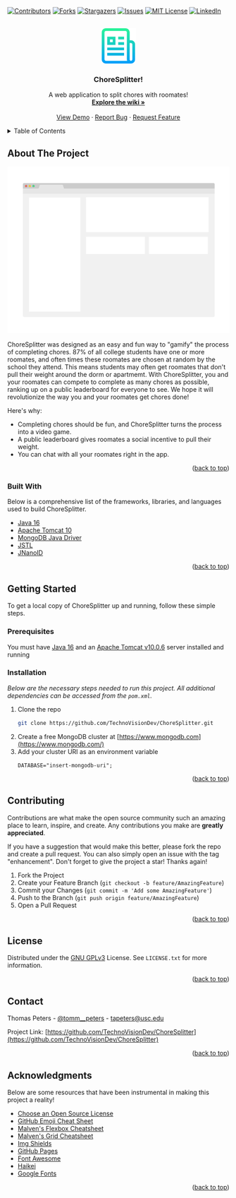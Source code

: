 <div id="top"></div>
<!--
*** Thanks for checking out the Best-README-Template. If you have a suggestion
*** that would make this better, please fork the repo and create a pull request
*** or simply open an issue with the tag "enhancement".
*** Don't forget to give the project a star!
*** Thanks again! Now go create something AMAZING! :D
-->



<!-- PROJECT SHIELDS -->
<!--
*** I'm using markdown "reference style" links for readability.
*** Reference links are enclosed in brackets [ ] instead of parentheses ( ).
*** See the bottom of this document for the declaration of the reference variables
*** for contributors-url, forks-url, etc. This is an optional, concise syntax you may use.
*** https://www.markdownguide.org/basic-syntax/#reference-style-links
-->
[![Contributors][contributors-shield]][contributors-url]
[![Forks][forks-shield]][forks-url]
[![Stargazers][stars-shield]][stars-url]
[![Issues][issues-shield]][issues-url]
[![MIT License][license-shield]][license-url]
[![LinkedIn][linkedin-shield]][linkedin-url]



<!-- PROJECT LOGO -->
<br />
<div align="center">
  <a href="https://github.com/TechnoVisionDev/ChoreSplitter">
    <img src="src/main/webapp/assets/github/logo.png" alt="Logo" width="80" height="80">
  </a>

  <h3 align="center">ChoreSplitter!</h3>

  <p align="center">
    A web application to split chores with roomates!
    <br />
    <a href="https://github.com/TechnoVisionDev/ChoreSplitter/wiki"><strong>Explore the wiki »</strong></a>
    <br />
    <br />
    <a href="https://github.com/TechnoVisionDev/ChoreSplitter">View Demo</a>
    ·
    <a href="https://github.com/TechnoVisionDev/ChoreSplitter/issues">Report Bug</a>
    ·
    <a href="https://github.com/TechnoVisionDev/ChoreSplitter/issues">Request Feature</a>
  </p>
</div>



<!-- TABLE OF CONTENTS -->
<details>
  <summary>Table of Contents</summary>
  <ol>
    <li>
      <a href="#about-the-project">About The Project</a>
      <ul>
        <li><a href="#built-with">Built With</a></li>
      </ul>
    </li>
    <li>
      <a href="#getting-started">Getting Started</a>
      <ul>
        <li><a href="#prerequisites">Prerequisites</a></li>
        <li><a href="#installation">Installation</a></li>
      </ul>
    </li>
    <li><a href="#contributing">Contributing</a></li>
    <li><a href="#license">License</a></li>
    <li><a href="#contact">Contact</a></li>
    <li><a href="#acknowledgments">Acknowledgments</a></li>
  </ol>
</details>



<!-- ABOUT THE PROJECT -->
## About The Project

[![Product Name Screen Shot][product-screenshot]](https://example.com)

ChoreSplitter was designed as an easy and fun way to "gamify" the process of completing chores. 87% of all college students have one or more roomates, and often times these roomates are chosen at random by the school they attend. This means students may often get roomates that don't pull their weight around the dorm or apartmemt. With ChoreSplitter, you and your roomates can compete to complete as many chores as possible, ranking up on a public leaderboard for everyone to see. We hope it will revolutionize the way you and your roomates get chores done!

Here's why:
* Completing chores should be fun, and ChoreSplitter turns the process into a video game.
* A public leaderboard gives roomates a social incentive to pull their weight.
* You can chat with all your roomates right in the app.

<p align="right">(<a href="#top">back to top</a>)</p>



### Built With

Below is a comprehensive list of the frameworks, libraries, and languages used to build ChoreSplitter.

* [Java 16](https://adoptopenjdk.net/)
* [Apache Tomcat 10](http://tomcat.apache.org/)
* [MongoDB Java Driver](https://mvnrepository.com/artifact/org.mongodb/mongo-java-driver)
* [JSTL](https://mvnrepository.com/artifact/jstl/jstl)
* [JNanoID](https://github.com/aventrix/jnanoid)

<p align="right">(<a href="#top">back to top</a>)</p>



<!-- GETTING STARTED -->
## Getting Started

To get a local copy of ChoreSplitter up and running, follow these simple steps.

### Prerequisites

You must have [Java 16](https://adoptopenjdk.net/) and an [Apache Tomcat v10.0.6](http://tomcat.apache.org/) server installed and running

### Installation

_Below are the necessary steps needed to run this project. All additional dependencies can be accessed from the `pom.xml`._

1. Clone the repo
   ```sh
   git clone https://github.com/TechnoVisionDev/ChoreSplitter.git
   ```
2. Create a free MongoDB cluster at [https://www.mongodb.com](https://www.mongodb.com/)
4. Add your cluster URI as an environment variable
   ```env
   DATABASE="insert-mongodb-uri";
   ```

<p align="right">(<a href="#top">back to top</a>)</p>



<!-- CONTRIBUTING -->
## Contributing

Contributions are what make the open source community such an amazing place to learn, inspire, and create. Any contributions you make are **greatly appreciated**.

If you have a suggestion that would make this better, please fork the repo and create a pull request. You can also simply open an issue with the tag "enhancement".
Don't forget to give the project a star! Thanks again!

1. Fork the Project
2. Create your Feature Branch (`git checkout -b feature/AmazingFeature`)
3. Commit your Changes (`git commit -m 'Add some AmazingFeature'`)
4. Push to the Branch (`git push origin feature/AmazingFeature`)
5. Open a Pull Request

<p align="right">(<a href="#top">back to top</a>)</p>



<!-- LICENSE -->
## License

Distributed under the [GNU GPLv3](https://www.gnu.org/) License. See `LICENSE.txt` for more information.

<p align="right">(<a href="#top">back to top</a>)</p>



<!-- CONTACT -->
## Contact

Thomas Peters - [@tomm__peters](https://twitter.com/tomm__peters) - tapeters@usc.edu

Project Link: [https://github.com/TechnoVisionDev/ChoreSplitter](https://github.com/TechnoVisionDev/ChoreSplitter)

<p align="right">(<a href="#top">back to top</a>)</p>



<!-- ACKNOWLEDGMENTS -->
## Acknowledgments

Below are some resources that have been instrumental in making this project a reality!

* [Choose an Open Source License](https://choosealicense.com)
* [GitHub Emoji Cheat Sheet](https://www.webpagefx.com/tools/emoji-cheat-sheet)
* [Malven's Flexbox Cheatsheet](https://flexbox.malven.co/)
* [Malven's Grid Cheatsheet](https://grid.malven.co/)
* [Img Shields](https://shields.io)
* [GitHub Pages](https://pages.github.com)
* [Font Awesome](https://fontawesome.com)
* [Haikei](https://haikei.app/)
* [Google Fonts](https://fonts.google.com/)

<p align="right">(<a href="#top">back to top</a>)</p>



<!-- MARKDOWN LINKS & IMAGES -->
<!-- https://www.markdownguide.org/basic-syntax/#reference-style-links -->
[contributors-shield]: https://img.shields.io/github/contributors/TechnoVisionDev/ChoreSplitter.svg?style=for-the-badge
[contributors-url]: https://github.com/TechnoVisionDev/ChoreSplitter/graphs/contributors
[forks-shield]: https://img.shields.io/github/forks/TechnoVisionDev/ChoreSplitter.svg?style=for-the-badge
[forks-url]: https://github.com/TechnoVisionDev/ChoreSplitter/network/members
[stars-shield]: https://img.shields.io/github/stars/TechnoVisionDev/ChoreSplitter.svg?style=for-the-badge
[stars-url]: https://github.com/TechnoVisionDev/ChoreSplitter/stargazers
[issues-shield]: https://img.shields.io/github/issues/TechnoVisionDev/ChoreSplitter.svg?style=for-the-badge
[issues-url]: https://github.com/TechnoVisionDev/ChoreSplitter/issues
[license-shield]: https://img.shields.io/github/license/TechnoVisionDev/ChoreSplitter.svg?style=for-the-badge
[license-url]: https://github.com/TechnoVisionDev/ChoreSplitter/blob/main/LICENSE.txt
[linkedin-shield]: https://img.shields.io/badge/-LinkedIn-black.svg?style=for-the-badge&logo=linkedin&colorB=555
[linkedin-url]: https://linkedin.com/in/thomaspeters
[product-screenshot]: src/main/webapp/assets/github/screenshot.png
